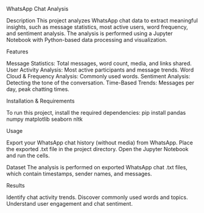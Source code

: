WhatsApp Chat Analysis

Description
This project analyzes WhatsApp chat data to extract meaningful insights, such as message statistics, most active users, word frequency, and sentiment analysis. The analysis is performed using a Jupyter Notebook with Python-based data processing and visualization.

Features

Message Statistics: Total messages, word count, media, and links shared.
User Activity Analysis: Most active participants and message trends.
Word Cloud & Frequency Analysis: Commonly used words.
Sentiment Analysis: Detecting the tone of the conversation.
Time-Based Trends: Messages per day, peak chatting times.

Installation & Requirements

To run this project, install the required dependencies:
pip install pandas numpy matplotlib seaborn nltk


Usage

Export your WhatsApp chat history (without media) from WhatsApp.
Place the exported .txt file in the project directory.
Open the Jupyter Notebook and run the cells.


Dataset
The analysis is performed on exported WhatsApp chat .txt files, which contain timestamps, sender names, and messages.

Results

Identify chat activity trends.
Discover commonly used words and topics.
Understand user engagement and chat sentiment.
